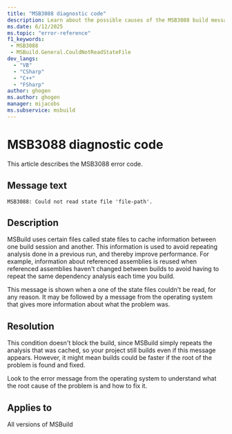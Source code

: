 ```yaml
---
title: "MSB3088 diagnostic code"
description: Learn about the possible causes of the MSB3088 build message, and get troubleshooting tips.
ms.date: 6/12/2025
ms.topic: "error-reference"
f1_keywords:
 - MSB3088
 - MSBuild.General.CouldNotReadStateFile
dev_langs:
  - "VB"
  - "CSharp"
  - "C++"
  - "FSharp"
author: ghogen
ms.author: ghogen
manager: mijacobs
ms.subservice: msbuild
---
```


# MSB3088 diagnostic code

<!-- :::ErrorDefinitionDescription::: -->
<!-- :::editable-content name="introDescription"::: -->
This article describes the MSB3088 error code.
<!-- :::editable-content-end::: -->

## Message text

<!-- :::editable-content name="messageText"::: -->
`MSB3088: Could not read state file 'file-path'.`
<!-- :::editable-content-end::: -->
<!-- MSB3088: Could not read state file "{0}". {1} -->

<!-- :::editable-content name="postOutputDescription"::: -->
<!--
{StrBegin="MSB3088: "}
-->
## Description

MSBuild uses certain files called state files to cache information between one build session and another. This information is used to avoid repeating analysis done in a previous run, and thereby improve performance. For example, information about referenced assemblies is reused when referenced assemblies haven't changed between builds to avoid having to repeat the same dependency analysis each time you build.

This message is shown when a one of the state files couldn't be read, for any reason. It may be followed by a message from the operating system that gives more information about what the problem was.

## Resolution

This condition doesn't block the build, since MSBuild simply repeats the analysis that was cached, so your project still builds even if this message appears. However, it might mean builds could be faster if the root of the problem is found and fixed.

Look to the error message from the operating system to understand what the root cause of the problem is and how to fix it.
<!-- :::editable-content-end::: -->
<!-- :::ErrorDefinitionDescription-end::: -->

## Applies to

All versions of MSBuild
